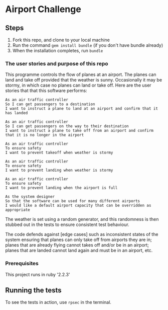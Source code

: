 Airport Challenge
=================

Steps
-------

1. Fork this repo, and clone to your local machine
2. Run the command `gem install bundle` (if you don't have bundle already)
3. When the installation completes, run `bundle`

### The user stories and purpose of this repo
This programme controls the flow of planes at an airport. The planes can land and take off provided that the weather is sunny. Occasionally it may be stormy, in which case no planes can land or take off.  Here are the user stories that that this software performs:

```
As an air traffic controller
So I can get passengers to a destination
I want to instruct a plane to land at an airport and confirm that it has landed

As an air traffic controller
So I can get passengers on the way to their destination
I want to instruct a plane to take off from an airport and confirm that it is no longer in the airport

As an air traffic controller
To ensure safety
I want to prevent takeoff when weather is stormy

As an air traffic controller
To ensure safety
I want to prevent landing when weather is stormy

As an air traffic controller
To ensure safety
I want to prevent landing when the airport is full

As the system designer
So that the software can be used for many different airports
I would like a default airport capacity that can be overridden as appropriate
```

The weather is set using a random generator, and this randomness is then stubbed out in the tests to ensure consistent test behaviour.

The code defends against [edge cases] such as inconsistent states of the system ensuring that planes can only take off from airports they are in; planes that are already flying cannot takes off and/or be in an airport; planes that are landed cannot land again and must be in an airport, etc.

### Prerequisites

This project runs in ruby '2.2.3'

## Running the tests

To see the tests in action, use `rpsec` in the terminal.
